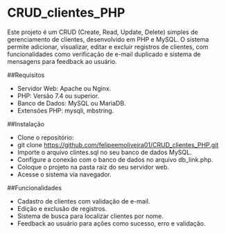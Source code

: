 # CRUD_clientes_PHP
Este projeto é um CRUD (Create, Read, Update, Delete) simples de gerenciamento de clientes, desenvolvido em PHP e MySQL. O sistema permite adicionar, visualizar, editar e excluir registros de clientes, com funcionalidades como verificação de e-mail duplicado e sistema de mensagens para feedback ao usuário.

##Requisitos

- Servidor Web: Apache ou Nginx.
- PHP: Versão 7.4 ou superior.
- Banco de Dados: MySQL ou MariaDB.
- Extensões PHP: mysqli, mbstring.

##Instalação

- Clone o repositório:
- git clone https://github.com/felipeemoliveira01/CRUD_clientes_PHP.git 
- Importe o arquivo clintes.sql no seu banco de dados MySQL. 
- Configure a conexão com o banco de dados no arquivo db_link.php. 
- Coloque o projeto na pasta raiz do seu servidor web. 
- Acesse o sistema via navegador. 

##Funcionalidades

- Cadastro de clientes com validação de e-mail. 
- Edição e exclusão de registros. 
- Sistema de busca para localizar clientes por nome. 
- Feedback ao usuário para ações como sucesso, erro e validação. 
